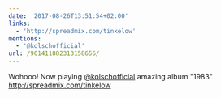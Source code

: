 ```yaml
---
date: '2017-08-26T13:51:54+02:00'
links:
  - 'http://spreadmix.com/tinkelow'
mentions:
  - '@kolschofficial'
url: /901411882313158656/
---
```

Wohooo! Now playing [@kolschofficial](https://twitter.com/@kolschofficial) amazing album "1983" http://spreadmix.com/tinkelow
